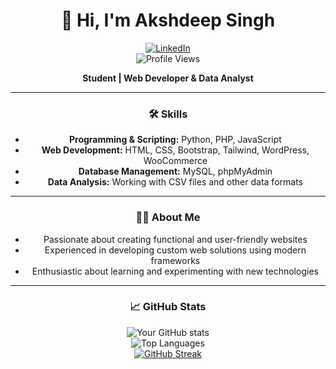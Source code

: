 <div align="center">

# 👋 Hi, I'm Akshdeep Singh

[![LinkedIn](https://img.shields.io/badge/LinkedIn-%230077B5.svg?style=for-the-badge&logo=linkedin&logoColor=white)](https://linkedin.com/in/akshdeep--singh)  
![Profile Views](https://komarev.com/ghpvc/?username=akshdeepsingh7&color=brightgreen&style=for-the-badge)

**Student | Web Developer & Data Analyst**

---

### 🛠️ Skills
- **Programming & Scripting:** Python, PHP, JavaScript
- **Web Development:** HTML, CSS, Bootstrap, Tailwind, WordPress, WooCommerce
- **Database Management:** MySQL, phpMyAdmin
- **Data Analysis:** Working with CSV files and other data formats

---

### 👨‍💻 About Me
- Passionate about creating functional and user-friendly websites
- Experienced in developing custom web solutions using modern frameworks
- Enthusiastic about learning and experimenting with new technologies

---

### 📈 GitHub Stats

![Your GitHub stats](https://github-readme-stats.vercel.app/api?username=akshdeepsingh7&show_icons=true&theme=radical)  
![Top Languages](https://github-readme-stats.vercel.app/api/top-langs/?username=akshdeepsingh7&layout=compact&theme=radical)  
[![GitHub Streak](https://streak-stats.demolab.com?user=akshdeepsingh7)](https://git.io/streak-stats)

</div>

